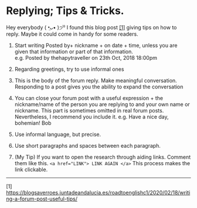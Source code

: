 # Replying; Tips & Tricks.
Hey everybody ( •̤ᴗ• )੭⁾⁾ 
I found this blog post <a href="https://blogsaverroes.juntadeandalucia.es/roadtoenglishc1/2020/02/18/writing-a-forum-post-useful-tips/" target="_blank">[1]</a> giving tips on how to reply. Maybe it could come in handy for some readers.


1. Start writing Posted by+ nickname + on date + time, unless you are given that information or part of that information.  
e.g. Posted by thehapytraveller on 23th Oct, 2018 18:00pm

2. Regarding greetings, try to use informal ones 


3. This is the body of the forum reply. Make meaningful conversation. Responding to a post gives you the ability to expand the conversation  


4. You can close your forum post with a useful expression + the nickname/name of the person you are replying to and your own name or nickname. This part is sometimes omitted in real forum posts. Nevertheless, I recommend you include it. 
e.g. Have a nice day, bohemian!
		Bob 


5. Use informal language, but precise. 


6. Use short paragraphs and spaces between each paragraph.

7. (My Tip) If you want to open the research through aiding links. Comment them like this. 
`<a href="LINK"> LINK AGAIN </a>`
This process makes the link clickable.

---

[1] https://blogsaverroes.juntadeandalucia.es/roadtoenglishc1/2020/02/18/writing-a-forum-post-useful-tips/
